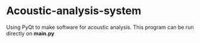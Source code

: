 # Acoustic-analysis-system
Using PyQt to make software for acoustic analysis. This program can be run directly on **main.py**
